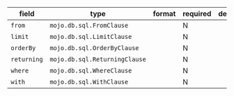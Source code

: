 | field | type | format | required | default | description |
|---|---|---|---|---|---|
| `from` | `mojo.db.sql.FromClause` |  | N |  |  |
| `limit` | `mojo.db.sql.LimitClause` |  | N |  |  |
| `orderBy` | `mojo.db.sql.OrderByClause` |  | N |  |  |
| `returning` | `mojo.db.sql.ReturningClause` |  | N |  |  |
| `where` | `mojo.db.sql.WhereClause` |  | N |  |  |
| `with` | `mojo.db.sql.WithClause` |  | N |  |  |
